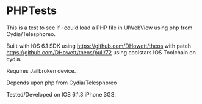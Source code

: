 PHPTests
========

This is a test to see if i could load a PHP file in UIWebView using php from Cydia/Telesphoreo.

Built with IOS 6.1 SDK using https://github.com/DHowett/theos with patch https://github.com/DHowett/theos/pull/72 using coolstars IOS Toolchain on cydia.

Requires Jailbroken device.

Depends upon php from Cydia/Telesphoreo

Tested/Developed on IOS 6.1.3 iPhone 3GS.

